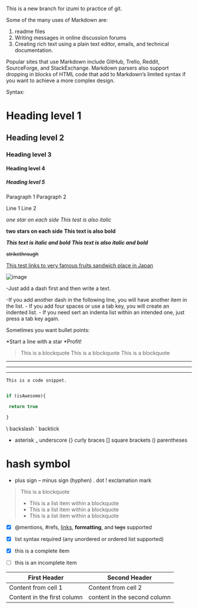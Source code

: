This is a new branch for izumi to practice of git.

Some of the many uses of Markdown are:
1. readme files
2. Writing messages in online discussion forums
3. Creating rich text using a plain text editor, emails, and technical documentation.

Popular sites that use Markdown include GitHub, Trello, Reddit, SourceForge, and StackExchange.
Markdown parsers also support dropping in blocks of HTML code that add to Markdown’s limited syntax if you want to achieve a more complex design.

Syntax:
# Heading level 1
## Heading level 2
### Heading level 3
#### Heading level 4
##### Heading level 5

Paragraph 1
Paragraph 2

Line 1
Line 2

*one star on each side*
_This test is also italic_

**two stars on each side**
__This text is also bold__

***This text is italic and bold***
___This text is also italic and bold___

~~strikethrough~~

[This test links to very famous fruits sandwich place in Japan](https://fruits-sand-three.com/)

![image](https://hdfreewallpaper.net/wp-content/uploads/2015/08/7041478-beautiful-cats-free-hd-wallpapers.jpg)


-Just add a dash first and then write a text.

-If you add another dash in the following line, you will have another item in the list.
    - If you add four spaces or use a tab key, you will create an indented list.
        - If you need sert an indenta list within an intended one, just press a tab key again.

Sometimes you want bullet points:

*Start a line with a star
*Profit!


> This is a blockquote
> This is a blockquote
> This is a blockquote

---
* * *
___


`This is a code snippet.`


```javascript

if (isAwesome){

 return true

}

```


\ backslash
` backtick
* asterisk
_ underscore
{} curly braces
[] square brackets
() parentheses
# hash symbol
+ plus sign
– minus sign (hyphen)
. dot
! exclamation mark


> This is a blockquote
> * This is a list item within a blockquote
> * This is a list item within a blockquote
> * This is a list item within a blockquote


- [x] @mentions, #refs, [links](), **formatting**, and <del>tags</del> supported
- [x] list syntax required (any unordered or ordered list supported)
- [x] this is a complete item
- [ ] this is an incomplete item


First Header | Second Header
 ------------ | -------------
Content from cell 1 | Content from cell 2
Content in the first column | content in the second column
